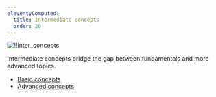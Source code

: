 ```yaml
---
eleventyComputed:
  title: Intermediate concepts
  order: 20
---
```

![!!inter_concepts](https://cdnweb.devolutions.net/docs/en/rdm/windows/RDMWin6190.jpg)

Intermediate concepts bridge the gap between fundamentals and more advanced topics.

* [Basic concepts](/rdm/windows/concepts/basic-concepts/)
* [Advanced concepts](/rdm/windows/concepts/advanced-concepts/)
